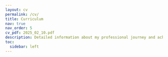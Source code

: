```yaml
---
layout: cv
permalink: /cv/
title: Curriculum
nav: true
nav_order: 5
cv_pdf: 2025_02_10.pdf
description: Detailed information about my professional journey and achievements
toc:
  sidebar: left
---
```


